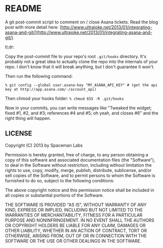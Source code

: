 README
======

A git post-commit script to comment on / close Asana tickets. Read the blog post with more detail here: [http://www.ultrajoke.net/2013/01/integrating-asana-and-git/](http://www.ultrajoke.net/2013/01/integrating-asana-and-git/)

tl;dr:

Copy the post-commit file to your repo's root `.git/hooks` directory. It's probably not a great idea to actually clone the repo into the internals of your repo. I don't know that it will break anything, but I don't guarantee it won't.

Then run the following command:

`% git config --global user.asana-key "MY_ASANA_API_KEY" # (get the api key at http://app.asana.com/-/account_api)`

Then chmod your hooks folder:
`% chmod 655 -R .git/hooks`

Now in your commits, you can write messages like "Tweaked the widget; fixed #1, #2, and #3; references #4 and #5; oh yeah, and closes #6" and the right thing will happen.



LICENSE
-------

Copyright (C) 2013 by Spaceman Labs

Permission is hereby granted, free of charge, to any person obtaining a copy
of this software and associated documentation files (the "Software"), to deal
in the Software without restriction, including without limitation the rights
to use, copy, modify, merge, publish, distribute, sublicense, and/or sell
copies of the Software, and to permit persons to whom the Software is
furnished to do so, subject to the following conditions:

The above copyright notice and this permission notice shall be included in
all copies or substantial portions of the Software.

THE SOFTWARE IS PROVIDED "AS IS", WITHOUT WARRANTY OF ANY KIND, EXPRESS OR
IMPLIED, INCLUDING BUT NOT LIMITED TO THE WARRANTIES OF MERCHANTABILITY,
FITNESS FOR A PARTICULAR PURPOSE AND NONINFRINGEMENT. IN NO EVENT SHALL THE
AUTHORS OR COPYRIGHT HOLDERS BE LIABLE FOR ANY CLAIM, DAMAGES OR OTHER
LIABILITY, WHETHER IN AN ACTION OF CONTRACT, TORT OR OTHERWISE, ARISING FROM,
OUT OF OR IN CONNECTION WITH THE SOFTWARE OR THE USE OR OTHER DEALINGS IN
THE SOFTWARE.

